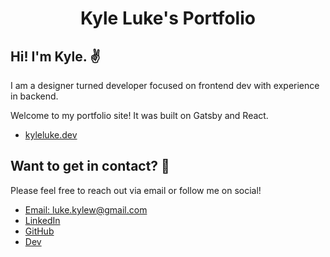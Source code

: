 <h1 align="center">
  Kyle Luke's Portfolio
</h1>

## Hi! I'm Kyle. ✌️
I am a designer turned developer focused on frontend dev with experience in backend.

Welcome to my portfolio site! It was built on Gatsby and React.
- [kyleluke.dev](https://www.kyleluke.dev)

## Want to get in contact? 🧐 
Please feel free to reach out via email or follow me on social!

- [Email: luke.kylew@gmail.com](mailto:luke.kylew@gmail.com)
- [LinkedIn](https://www.linkedin.com/in/kylewluke/)
- [GitHub](https://github.com/lukekyl)
- [Dev](https://dev.to/lukekyl)
